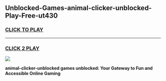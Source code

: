 
## Unblocked-Games-animal-clicker-unblocked-Play-Free-ut430
<h3>
<a href="https://premium76.site?title=animal-clicker-unblocked&ref=18A1">CLICK TO PLAY</a></h3>
<hr>

<h3>
<a href="https://premium76.site?title=animal-clicker-unblocked&ref=18A1">CLICK 2 PLAY</a>
  
</h3>

<a href="https://premium76.site?title=animal-clicker-unblocked&ref=18A1"><img src="https://clearcache.store/games.png"></a>


**animal-clicker-unblocked games unblocked: Your Gateway to Fun and Accessible Online Gaming**
